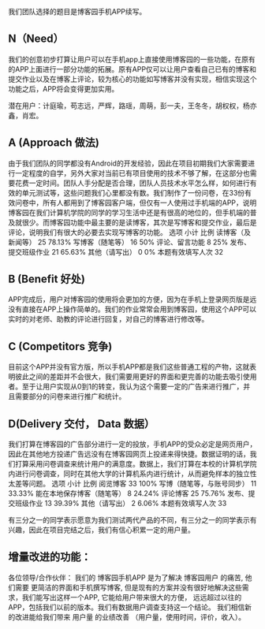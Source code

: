 我们团队选择的题目是博客园手机APP续写。

## N（Need）

我们的创意初步打算让用户可以在手机app上直接使用博客园的一些功能，在原有的APP上面进行一部分功能的拓展。原有APP仅可以让用户查看自己已有的博客和提交作业以及在博客上评论，较为核心的功能如写博客并没有实现，相信实现这个功能之后，APP将会变得更加实用。

潜在用户：计庭瑜，苟志远，严辉，路瑶，周萌，彭一夫，王冬冬，胡权权，杨亦鑫，肖宏。

## A (Approach 做法)

由于我们团队的同学都没有Android的开发经验，因此在项目初期我们大家需要进行一定程度的自学，另外大家对当前已有项目使用的技术不够了解，在这部分也需要花费一定时间。团队人手分配是否合理，团队人员技术水平怎么样，如何进行有效的单元测试等，这些问题我们心里都没有数。我们制作了一份问卷，在33份有效问卷中，所有人都用到了博客园客户端，但仅有一人使用过手机端的APP，说明博客园在我们计算机学院的同学的学习生活中还是有很高的地位的，但手机端的普及就很少。而博客园功能中最主要的是读博客，其次是写博客和提交作业，最后是评论，说明我们有很大的必要去实现写博客的功能。
选项	小计	比例
读博客（及新闻等）	25	  78.13%
写博客（随笔等）	16	  50%
评论、留言功能	8	  25%
发布、提交班级作业	21	  65.63%
其他（请写出）	0	 0%
本题有效填写人次	32	


## B (Benefit  好处)

APP完成后，用户对博客园的使用将会更加的方便，因为在手机上登录网页版是远没有直接在APP上操作简单的。我们的作业常常会用到博客园，使用这个APP可以实时的对老师、助教的评论进行回复，对自己的博客进行修改等。

##  C (Competitors 竞争)

目前这个APP并没有官方版，所以手机APP都是我们这些普通工程的产物，这就表明彼此之间的差距并不会很大，我们需要用更好的界面和更完善的功能去吸引使用者。至于让用户实现从0到1的转变，我认为这个需要一定的广告来进行推广，并且需要部分的问卷来进行推广和统计。

## D(Delivery 交付，  Data 数据）

我们打算在博客园的广告部分进行一定的投放，手机APP的受众必定是网页用户，因此在其他地方投递广告远没有在博客园网页上投递来得快捷。数据证明的话，我们打算采用问卷调查来统计用户的满意度。数据上，我们打算在本校的计算机学院内进行问卷调查，同时在其他大学的计算机系内进行统计，从而避免样本的独立性太差等问题。
选项	小计	比例
阅览博客	33	 100%
写博（随笔等，与账号同步）	11	  33.33%
能在本地保存博客（随笔等）	8	  24.24%
评论博客	25	  75.76%
发布、提交班级作业	13	  39.39%
其他（请写出）	2	  6.06%
本题有效填写人次	33	

有三分之一的同学表示愿意为我们测试两代产品的不同，有三分之一的同学表示有兴趣，因此在项目完结之后，我们有信心积累一定的用户量。


## 增量改进的功能：

各位领导/合作伙伴： 我们的 博客园手机APP 是为了解决 博客园用户 的痛苦, 他们需要 更简洁的界面和手机撰写博客, 但是现有的方案并没有很好地解决这些需求，我们能写出这样一个APP,  它能给用户带来很大的方便， 远远超过以往的APP，包括我们以前的版本。我们有数据用户调查支持这一个结论。 我们相信新的改进能给我们带来 用户量 的业绩改善 （用户量，使用时间，评价，收入）。